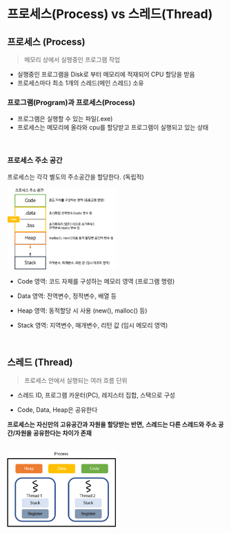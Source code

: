 # 프로세스(Process) vs 스레드(Thread)

## 프로세스 (Process)

> 메모리 상에서 실행중인 프로그램 작업

- 실행중인 프로그램을 Disk로 부터 메모리에 적재되어 CPU 할당을 받음
- 프로세스마다 최소 1개의 스레드(메인 스레드) 소유

### 프로그램(Program)과 프로세스(Process)

- 프로그램은 실행할 수 있는 파일(.exe)
- 프로세스는 메모리에 올라와 cpu를 할당받고 프로그램이 실행되고 있는 상태

</br>

### 프로세스 주소 공간

프로세스는 각각 별도의 주소공간을 할당한다. (독립적)

<img src="image\processAddrSpace.png" alt="processAddrSpace" width="50%" height="50%" />

* Code 영역: 코드 자체를 구성하는 메모리 영역 (프로그램 명령)

* Data 영역: 전역변수, 정적변수, 배열 등

* Heap 영역: 동적할당 시 사용 (new(), malloc() 등)

* Stack 영역: 지역변수, 매개변수, 리턴 값 (임시 메모리 영역)


</br>

## 스레드 (Thread)

> 프로세스 안에서 실행되는 여러 흐름 단위

- 스레드 ID, 프로그램 카운터(PC), 레지스터 집합, 스택으로 구성

- Code, Data, Heap은 공유한다

**프로세스는 자신만의 고유공간과 자원을 할당받는 반면,**
**스레드는 다른 스레드와 주소 공간/자원을 공유한다는 차이가 존재**

</br>

<img src="image\Thread.png" width="50%" height="50%"/>